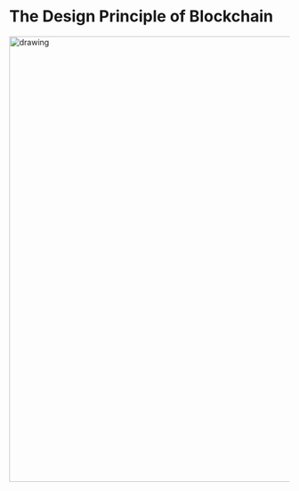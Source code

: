 # The Design Principle of Blockchain

<img src="./figs/worldcloud_blue.png" alt="drawing" width="800"/>
